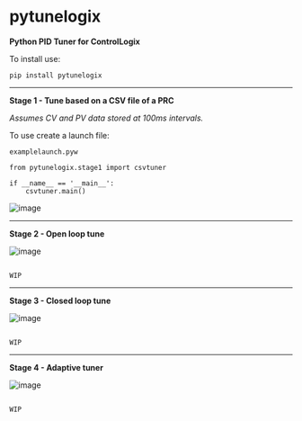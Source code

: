# pytunelogix
**Python PID Tuner for ControlLogix**

To install use:

```
pip install pytunelogix
```



_________________________________________________________________________________________________________________________
**Stage 1 - Tune based on a CSV file of a PRC**

_Assumes CV and PV data stored at 100ms intervals._

To use create a launch file:

```
examplelaunch.pyw
```

```
from pytunelogix.stage1 import csvtuner

if __name__ == '__main__':
    csvtuner.main()
```



![image](https://user-images.githubusercontent.com/92536730/174779654-c4ea6e3f-98e6-478e-98d3-52790d817323.png)



_________________________________________________________________________________________________________________________
**Stage 2 - Open loop tune**



![image](https://user-images.githubusercontent.com/92536730/174582410-7f11dac4-94ca-46d1-a641-4e0bc3da6fe2.png)



```

WIP

```



_________________________________________________________________________________________________________________________
**Stage 3 - Closed loop tune**


![image](https://user-images.githubusercontent.com/92536730/174582629-f4673405-de55-44a0-8156-1efb9d2d4cfc.png)


```

WIP

```



_________________________________________________________________________________________________________________________
**Stage 4 - Adaptive tuner**


![image](https://user-images.githubusercontent.com/92536730/174582749-9b514d13-463b-42ca-8aec-b48bfe07c386.png)


```

WIP

```
